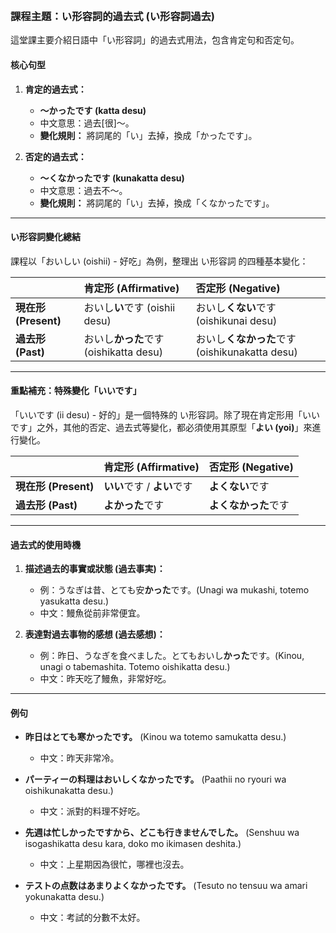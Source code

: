 </br>

### **課程主題：い形容詞的過去式 (い形容詞過去)**

這堂課主要介紹日語中「い形容詞」的過去式用法，包含肯定句和否定句。

#### **核心句型**

1.  **肯定的過去式：**
    *   **〜かったです (katta desu)**
    *   中文意思：過去[很]～。
    *   **變化規則：** 將詞尾的「い」去掉，換成「かったです」。

2.  **否定的過去式：**
    *   **〜くなかったです (kunakatta desu)**
    *   中文意思：過去不～。
    *   **變化規則：** 將詞尾的「い」去掉，換成「くなかったです」。

---

#### **い形容詞變化總結**

課程以「おいしい (oishii) - 好吃」為例，整理出 い形容詞 的四種基本變化：

| | **肯定形 (Affirmative)** | **否定形 (Negative)** |
| :--- | :--- | :--- |
| **現在形 (Present)** | おいし**い**です (oishii desu) | おいし**くない**です (oishikunai desu) |
| **過去形 (Past)** | おいし**かった**です (oishikatta desu) | おいし**くなかった**です (oishikunakatta desu) |

---

#### **重點補充：特殊變化「いいです」**

「いいです (ii desu) - 好的」是一個特殊的 い形容詞。除了現在肯定形用「いいです」之外，其他的否定、過去式等變化，都必須使用其原型「**よい (yoi)**」來進行變化。

| | **肯定形 (Affirmative)** | **否定形 (Negative)** |
| :--- | :--- | :--- |
| **現在形 (Present)** | **いい**です / **よい**です | **よくない**です |
| **過去形 (Past)** | **よかった**です | **よくなかった**です |

---

#### **過去式的使用時機**

1.  **描述過去的事實或狀態 (過去事実)：**
    *   例：うなぎは昔、とても安**かった**です。(Unagi wa mukashi, totemo yasukatta desu.)
    *   中文：鰻魚從前非常便宜。

2.  **表達對過去事物的感想 (過去感想)：**
    *   例：昨日、うなぎを食べました。とてもおいし**かった**です。(Kinou, unagi o tabemashita. Totemo oishikatta desu.)
    *   中文：昨天吃了鰻魚，非常好吃。

---

#### **例句**

*   **昨日はとても寒かったです。** (Kinou wa totemo samukatta desu.)
    *   中文：昨天非常冷。

*   **パーティーの料理はおいしくなかったです。** (Paathii no ryouri wa oishikunakatta desu.)
    *   中文：派對的料理不好吃。

*   **先週は忙しかったですから、どこも行きませんでした。** (Senshuu wa isogashikatta desu kara, doko mo ikimasen deshita.)
    *   中文：上星期因為很忙，哪裡也沒去。

*   **テストの点数はあまりよくなかったです。** (Tesuto no tensuu wa amari yokunakatta desu.)
    *   中文：考試的分數不太好。
</br>

